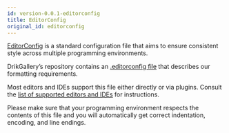 ```yaml
---
id: version-0.0.1-editorconfig
title: EditorConfig
original_id: editorconfig
---
```


[EditorConfig](http://editorconfig.org/) is a standard configuration file that aims to ensure consistent style across multiple programming environments.

DrikGallery’s repository contains an [.editorconfig file](https://github.com/dynamicguy/majorityworld/blob/master/.editorconfig) that describes our formatting requirements.

Most editors and IDEs support this file either directly or via plugins. Consult the [list of supported editors and IDEs](http://editorconfig.org/#download) for instructions.

Please make sure that your programming environment respects the contents of this file and you will automatically get correct indentation, encoding, and line endings.